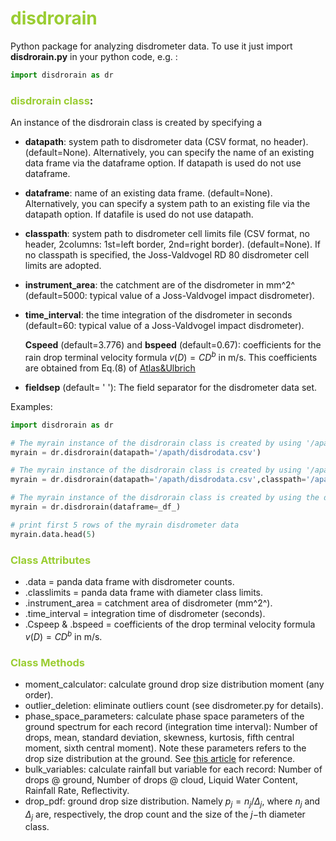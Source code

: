 # <font color=9ACD32>disdrorain</font>

Python package for analyzing disdrometer data. To use it just import __disdrorain.py__ in your python code, e.g. :

```python
import disdrorain as dr
```



### <font color=9ACD32>disdrorain class</font>:

An instance of the disdrorain class is created by specifying a

- __datapath__:  system path to disdrometer data (CSV format, no header). (default=None).  Alternatively, you can specify the name of an existing data frame via the dataframe option. If datapath is used do not use dataframe.
- __dataframe__: name of an existing data frame. (default=None).  Alternatively, you can specify a system path to an existing file via the datapath option. If datafile is used do not use datapath.
- __classpath__: system path to disdrometer cell limits file (CSV format, no header, 2columns: 1st=left border, 2nd=right border). (default=None). If no classpath is specified, the Joss-Valdvogel RD 80 disdrometer cell limits are adopted.

- __instrument_area__: the catchment are of the disdrometer in mm^2^  (default=5000: typical value of a Joss-Valdvogel impact disdrometer).

- __time_interval__: the time integration of the disdrometer in seconds (default=60: typical value of a Joss-Valdvogel impact disdrometer).

  __Cspeed__ (default=3.776)  and __bspeed__ (default=0.67):  coefficients for the rain drop terminal velocity formula $v(D)=CD^{b}$ in m/s.  This coefficients are obtained from Eq.(8) of [Atlas&Ulbrich](https://journals.ametsoc.org/doi/pdf/10.1175/1520-0450%281977%29016%3C1322%3APAAIRM%3E2.0.CO%3B2)

- __fieldsep__ (default= ' '): The field separator for the disdrometer data set.

Examples:

```python
import disdrorain as dr

# The myrain instance of the disdrorain class is created by using '/apath/disdrodata.csv' as disdrometer data. Default values (Joss-Valdvogel RD80 disdrometer) are used for diameter class limits 
myrain = dr.disdrorain(datapath='/apath/disdrodata.csv')

# The myrain instance of the disdrorain class is created by using '/apath/disdrodata.csv' as disdrometer data. Diameter class limits are specified in the file '/apath/classlimits.csv'
myrain = dr.disdrorain(datapath='/apath/disdrodata.csv',classpath='/apath/classlimits.csv')

# The myrain instance of the disdrorain class is created by using the data frame _df_  as disdrometer data. Default values (Joss-Valdvogel RD80 disdrometer) are used for diameter class limits 
myrain = dr.disdrorain(dataframe=_df_)

# print first 5 rows of the myrain disdrometer data
myrain.data.head(5)
```

### <font color=9ACD32>Class Attributes</font>

- .data = panda data frame with disdrometer counts.
- .classlimits = panda data frame with diameter class limits.
- .instrument_area = catchment area of disdrometer (mm^2^).
- .time_interval = integration time of disdrometer (seconds).
- .Cspeep & .bspeed = coefficients of the drop terminal velocity formula $v(D)=CD^{b}$ in m/s.

### <font color=9ACD32>Class Methods</font>

- moment_calculator: calculate ground drop size distribution moment (any order).
- outlier_deletion: eliminate outliers count (see disdrometer.py for details). 
- phase_space_parameters: calculate phase space parameters of the ground spectrum for each record (integration time interval): Number of drops, mean, standard deviation, skewness, kurtosis, fifth central moment, sixth central moment). Note these parameters refers to the drop size distribution at the ground. See [this article](https://journals.ametsoc.org/doi/citedby/10.1175/JAMC-D-13-050.1) for reference.
- bulk_variables: calculate rainfall but variable for each record: Number of drops @ ground, Number of drops @ cloud, Liquid Water Content, Rainfall Rate, Reflectivity.
- drop_pdf: ground drop size distribution. Namely $p_{j}=n_{j}/\Delta_{j}$, where $n_{j}$ and $\Delta_{j}$ are, respectively, the drop count and the size of the $j-$th diameter class.
